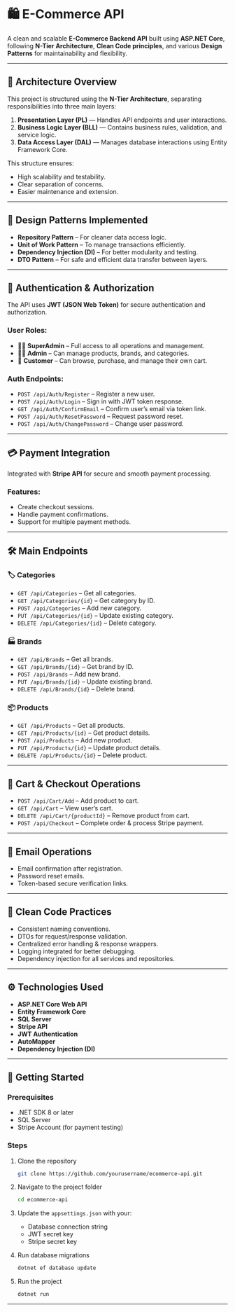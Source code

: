

# 🛍️ E-Commerce API

A clean and scalable **E-Commerce Backend API** built using **ASP.NET Core**, following **N-Tier Architecture**, **Clean Code principles**, and various **Design Patterns** for maintainability and flexibility.

---

## 🧩 Architecture Overview

This project is structured using the **N-Tier Architecture**, separating responsibilities into three main layers:

1. **Presentation Layer (PL)** — Handles API endpoints and user interactions.
2. **Business Logic Layer (BLL)** — Contains business rules, validation, and service logic.
3. **Data Access Layer (DAL)** — Manages database interactions using Entity Framework Core.

This structure ensures:

* High scalability and testability.
* Clear separation of concerns.
* Easier maintenance and extension.

---

## 🧠 Design Patterns Implemented

* **Repository Pattern** – For cleaner data access logic.
* **Unit of Work Pattern** – To manage transactions efficiently.
* **Dependency Injection (DI)** – For better modularity and testing.
* **DTO Pattern** – For safe and efficient data transfer between layers.

---

## 🔐 Authentication & Authorization

The API uses **JWT (JSON Web Token)** for secure authentication and authorization.

### User Roles:

* 🧑‍💼 **SuperAdmin** – Full access to all operations and management.
* 👨‍💻 **Admin** – Can manage products, brands, and categories.
* 🛒 **Customer** – Can browse, purchase, and manage their own cart.

### Auth Endpoints:

* `POST /api/Auth/Register` – Register a new user.
* `POST /api/Auth/Login` – Sign in with JWT token response.
* `GET /api/Auth/ConfirmEmail` – Confirm user’s email via token link.
* `POST /api/Auth/ResetPassword` – Request password reset.
* `POST /api/Auth/ChangePassword` – Change user password.

---

## 💳 Payment Integration

Integrated with **Stripe API** for secure and smooth payment processing.

### Features:

* Create checkout sessions.
* Handle payment confirmations.
* Support for multiple payment methods.

---

## 🛠️ Main Endpoints

### 🏷️ Categories

* `GET /api/Categories` – Get all categories.
* `GET /api/Categories/{id}` – Get category by ID.
* `POST /api/Categories` – Add new category.
* `PUT /api/Categories/{id}` – Update existing category.
* `DELETE /api/Categories/{id}` – Delete category.

### 🏭 Brands

* `GET /api/Brands` – Get all brands.
* `GET /api/Brands/{id}` – Get brand by ID.
* `POST /api/Brands` – Add new brand.
* `PUT /api/Brands/{id}` – Update existing brand.
* `DELETE /api/Brands/{id}` – Delete brand.

### 📦 Products

* `GET /api/Products` – Get all products.
* `GET /api/Products/{id}` – Get product details.
* `POST /api/Products` – Add new product.
* `PUT /api/Products/{id}` – Update product details.
* `DELETE /api/Products/{id}` – Delete product.

---

## 🛒 Cart & Checkout Operations

* `POST /api/Cart/Add` – Add product to cart.
* `GET /api/Cart` – View user’s cart.
* `DELETE /api/Cart/{productId}` – Remove product from cart.
* `POST /api/Checkout` – Complete order & process Stripe payment.

---

## 📧 Email Operations

* Email confirmation after registration.
* Password reset emails.
* Token-based secure verification links.

---

## 🧹 Clean Code Practices

* Consistent naming conventions.
* DTOs for request/response validation.
* Centralized error handling & response wrappers.
* Logging integrated for better debugging.
* Dependency injection for all services and repositories.

---

## ⚙️ Technologies Used

* **ASP.NET Core Web API**
* **Entity Framework Core**
* **SQL Server**
* **Stripe API**
* **JWT Authentication**
* **AutoMapper**
* **Dependency Injection (DI)**

---

## 🚀 Getting Started

### Prerequisites

* .NET SDK 8 or later
* SQL Server
* Stripe Account (for payment testing)

### Steps

1. Clone the repository

   ```bash
   git clone https://github.com/yourusername/ecommerce-api.git
   ```
2. Navigate to the project folder

   ```bash
   cd ecommerce-api
   ```
3. Update the `appsettings.json` with your:

   * Database connection string
   * JWT secret key
   * Stripe secret key
4. Run database migrations

   ```bash
   dotnet ef database update
   ```
5. Run the project

   ```bash
   dotnet run
   ```

---


